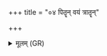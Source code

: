 +++
title = "०४ पितॄन् वयं त्रातॄन्"

+++
<details><summary>मूलम् (GR)</summary>

पितॄन् वयं त्रातॄन् हवामहे  
य इमं त्रायान्ता अस्माद् यक्ष्माद् अस्माद् आमयतः ।  
जुषाणाः पितर आज्यस्य त्रातारस् त्रायन्तां स्वाहा ॥
</details>